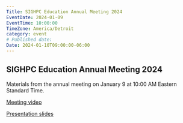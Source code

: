 ```yaml
---
Title: SIGHPC Education Annual Meeting 2024
EventDate: 2024-01-09
EventTime: 10:00:00
TimeZone: America/Detroit
category: event
# Published date:
Date: 2024-01-10T09:00:00-06:00
---
```


## SIGHPC Education Annual Meeting 2024

Materials from the annual meeting on January 9 at 10:00 AM Eastern Standard Time.

[Meeting video](https://youtu.be/FJoJ15n5bMs)

[Presentation slides](/files/annual2024slides)
